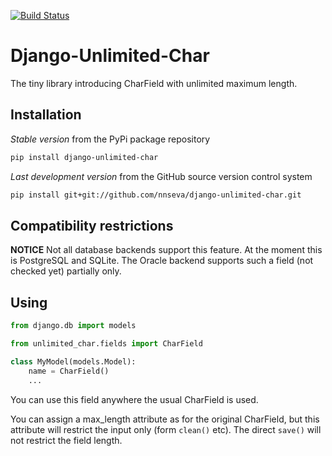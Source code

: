 [![Build Status](https://travis-ci.com/nnseva/django-unlimited-char.svg?branch=master)](https://travis-ci.com/nnseva/django-unlimited-char)


# Django-Unlimited-Char

The tiny library introducing CharField with unlimited maximum length.

## Installation

*Stable version* from the PyPi package repository
```bash
pip install django-unlimited-char
```

*Last development version* from the GitHub source version control system
```bash
pip install git+git://github.com/nnseva/django-unlimited-char.git
```

## Compatibility restrictions

**NOTICE** Not all database backends support this feature. At the moment this is
PostgreSQL and SQLite. The Oracle backend supports such a field (not checked yet) partially only.

## Using

```python
from django.db import models

from unlimited_char.fields import CharField

class MyModel(models.Model):
    name = CharField()
    ...
```

You can use this field anywhere the usual CharField is used.

You can assign a max_length attribute as for the original CharField, but this attribute will
restrict the input only (form `clean()` etc). The direct `save()` will not restrict the field length.
